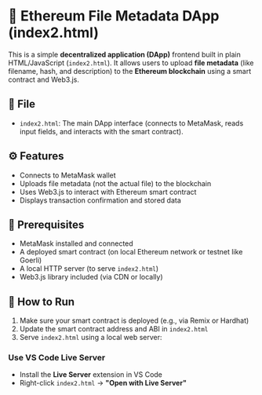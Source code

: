 # 🧾 Ethereum File Metadata DApp (index2.html)

This is a simple **decentralized application (DApp)** frontend built in plain HTML/JavaScript (`index2.html`). It allows users to upload **file metadata** (like filename, hash, and description) to the **Ethereum blockchain** using a smart contract and Web3.js.

## 📁 File

- `index2.html`: The main DApp interface (connects to MetaMask, reads input fields, and interacts with the smart contract).

## ⚙️ Features

- Connects to MetaMask wallet
- Uploads file metadata (not the actual file) to the blockchain
- Uses Web3.js to interact with Ethereum smart contract
- Displays transaction confirmation and stored data

## 🔧 Prerequisites

- MetaMask installed and connected
- A deployed smart contract (on local Ethereum network or testnet like Goerli)
- A local HTTP server (to serve `index2.html`)
- Web3.js library included (via CDN or locally)

## 🚀 How to Run

1. Make sure your smart contract is deployed (e.g., via Remix or Hardhat)
2. Update the smart contract address and ABI in `index2.html`
3. Serve `index2.html` using a local web server:

### Use VS Code Live Server
- Install the **Live Server** extension in VS Code
- Right-click `index2.html` → **"Open with Live Server"**

